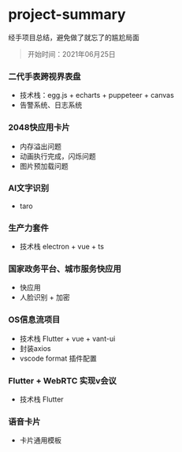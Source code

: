 # project-summary

经手项目总结，避免做了就忘了的尴尬局面

> 开始时间：2021年06月25日

### 二代手表跨视界表盘

* 技术栈：egg.js + echarts + puppeteer + canvas
* 告警系统、日志系统

### 2048快应用卡片

* 内存溢出问题
* 动画执行完成，闪烁问题
* 图片预加载问题

### AI文字识别

* taro

### 生产力套件

* 技术栈 electron + vue + ts

### 国家政务平台、城市服务快应用

* 快应用
* 人脸识别 + 加密

### OS信息流项目

* 技术栈 Flutter + vue + vant-ui
* 封装axios
* vscode format 插件配置

### Flutter + WebRTC 实现v会议

* 技术栈 Flutter

### 语音卡片

* 卡片通用模板
